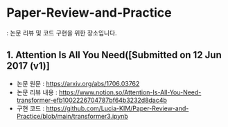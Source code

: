 # Paper-Review-and-Practice
: 논문 리뷰 및 코드 구현을 위한 장소입니다.

## 1. Attention Is All You Need([Submitted on 12 Jun 2017 (v1)]
  - 논문 원문 : https://arxiv.org/abs/1706.03762
  - 논문 리뷰 내용 : https://www.notion.so/Attention-Is-All-You-Need-transformer-efb1002226704787bf64b3232d8dac4b
  - 구현 코드 : https://github.com/Lucia-KIM/Paper-Review-and-Practice/blob/main/transformer3.ipynb
